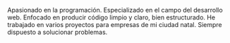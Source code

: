 Apasionado en la programación. Especializado en el campo del desarrollo web. 
Enfocado en producir código limpio y claro, bien estructurado. 
He trabajado en varios proyectos para empresas de mi ciudad natal. Siempre dispuesto a solucionar problemas.
